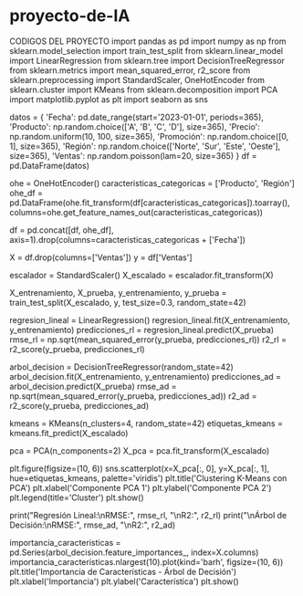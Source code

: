 # proyecto-de-IA
CODIGOS DEL PROYECTO
import pandas as pd
import numpy as np
from sklearn.model_selection import train_test_split
from sklearn.linear_model import LinearRegression
from sklearn.tree import DecisionTreeRegressor
from sklearn.metrics import mean_squared_error, r2_score
from sklearn.preprocessing import StandardScaler, OneHotEncoder
from sklearn.cluster import KMeans
from sklearn.decomposition import PCA
import matplotlib.pyplot as plt
import seaborn as sns

datos = {
    'Fecha': pd.date_range(start='2023-01-01', periods=365),
    'Producto': np.random.choice(['A', 'B', 'C', 'D'], size=365),
    'Precio': np.random.uniform(10, 100, size=365),
    'Promoción': np.random.choice([0, 1], size=365),
    'Región': np.random.choice(['Norte', 'Sur', 'Este', 'Oeste'], size=365),
    'Ventas': np.random.poisson(lam=20, size=365)
}
df = pd.DataFrame(datos)

ohe = OneHotEncoder()
caracteristicas_categoricas = ['Producto', 'Región']
ohe_df = pd.DataFrame(ohe.fit_transform(df[caracteristicas_categoricas]).toarray(), 
                       columns=ohe.get_feature_names_out(caracteristicas_categoricas))

df = pd.concat([df, ohe_df], axis=1).drop(columns=caracteristicas_categoricas + ['Fecha'])

X = df.drop(columns=['Ventas'])
y = df['Ventas']

escalador = StandardScaler()
X_escalado = escalador.fit_transform(X)

X_entrenamiento, X_prueba, y_entrenamiento, y_prueba = train_test_split(X_escalado, y, test_size=0.3, random_state=42)

regresion_lineal = LinearRegression()
regresion_lineal.fit(X_entrenamiento, y_entrenamiento)
predicciones_rl = regresion_lineal.predict(X_prueba)
rmse_rl = np.sqrt(mean_squared_error(y_prueba, predicciones_rl))
r2_rl = r2_score(y_prueba, predicciones_rl)

arbol_decision = DecisionTreeRegressor(random_state=42)
arbol_decision.fit(X_entrenamiento, y_entrenamiento)
predicciones_ad = arbol_decision.predict(X_prueba)
rmse_ad = np.sqrt(mean_squared_error(y_prueba, predicciones_ad))
r2_ad = r2_score(y_prueba, predicciones_ad)

kmeans = KMeans(n_clusters=4, random_state=42)
etiquetas_kmeans = kmeans.fit_predict(X_escalado)

pca = PCA(n_components=2)
X_pca = pca.fit_transform(X_escalado)

plt.figure(figsize=(10, 6))
sns.scatterplot(x=X_pca[:, 0], y=X_pca[:, 1], hue=etiquetas_kmeans, palette='viridis')
plt.title('Clustering K-Means con PCA')
plt.xlabel('Componente PCA 1')
plt.ylabel('Componente PCA 2')
plt.legend(title='Cluster')
plt.show()

print("Regresión Lineal:\nRMSE:", rmse_rl, "\nR2:", r2_rl)
print("\nÁrbol de Decisión:\nRMSE:", rmse_ad, "\nR2:", r2_ad)

importancia_caracteristicas = pd.Series(arbol_decision.feature_importances_, index=X.columns)
importancia_caracteristicas.nlargest(10).plot(kind='barh', figsize=(10, 6))
plt.title('Importancia de Características - Árbol de Decisión')
plt.xlabel('Importancia')
plt.ylabel('Característica')
plt.show()

